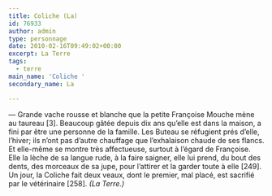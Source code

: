 ```yaml
---
title: Coliche (La)
id: 76933
author: admin
type: personnage
date: 2010-02-16T09:49:02+00:00
excerpt: La Terre
tags:
  - terre
main_name: 'Coliche '
secondary_name: La

---
```

— Grande vache rousse et blanche que la petite Françoise Mouche mène au taureau [3]. Beaucoup gâtée depuis dix ans qu&rsquo;elle est dans la maison, a fini par être une personne de la famille. Les Buteau se réfugient prés d&rsquo;elle, l&rsquo;hiver; ils n&rsquo;ont pas d&rsquo;autre chauffage que l&rsquo;exhalaison chaude de ses flancs. Et elle-même se montre très affectueuse, surtout à l&rsquo;égard de Françoise. Elle la lèche de sa langue rude, à la faire saigner, elle lui prend, du bout des dents, des morceaux de sa jupe, pour l&rsquo;attirer et la garder toute à elle [249]. Un jour, la Coliche fait deux veaux, dont le premier, mal placé, est sacrifié par le vétérinaire [258]. _(La Terre.)_